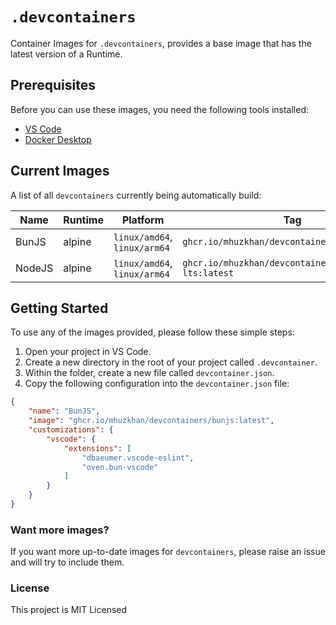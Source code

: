 # `.devcontainers`

Container Images for `.devcontainers`, provides a base image that has the latest version of a Runtime.

## Prerequisites

Before you can use these images, you need the following tools installed:

- [VS Code](https://code.visualstudio.com/)
- [Docker Desktop](https://www.docker.com/products/docker-desktop/)

## Current Images

A list of all `devcontainers` currently being automatically build:

| Name   | Runtime | Platform                     | Tag                                                |
| ------ | ------- | ---------------------------- | -------------------------------------------------- |
| BunJS  | alpine  | `linux/amd64`, `linux/arm64` | `ghcr.io/mhuzkhan/devcontainers/bunjs:latest`      |
| NodeJS | alpine  | `linux/amd64`, `linux/arm64` | `ghcr.io/mhuzkhan/devcontainers/nodejs-lts:latest` |

## Getting Started

To use any of the images provided, please follow these simple steps:

1. Open your project in VS Code.
2. Create a new directory in the root of your project called `.devcontainer`.
3. Within the folder, create a new file called `devcontainer.json`.
4. Copy the following configuration into the `devcontainer.json` file:
```json
{
    "name": "BunJS",
    "image": "ghcr.io/mhuzkhan/devcontainers/bunjs:latest",
    "customizations": {
        "vscode": {
            "extensions": [
                "dbaeumer.vscode-eslint",
                "oven.bun-vscode"
            ]
        }
    }
}
```

### Want more images?

If you want more up-to-date images for `devcontainers`, please raise an issue and will try to include them.

### License

This project is MIT Licensed
